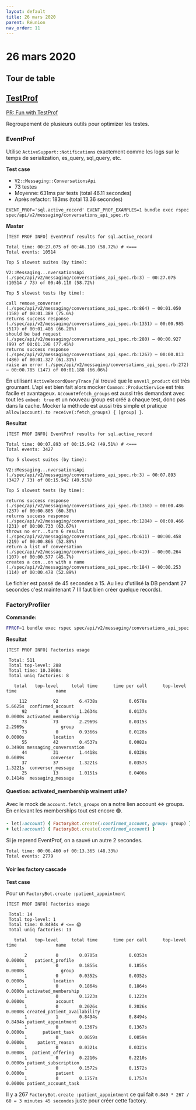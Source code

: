 ```yaml
---
layout: default
title: 26 mars 2020
parent: Réunion
nav_order: 11
---
```


# 26 mars 2020

## Tour de table

## [TestProf](https://test-prof.evilmartians.io/#/)

[PR: Fun with TestProf](https://github.com/petalmd/petalmd.rails/pull/5347)

Regroupement de plusieurs outils pour optimizer les testes.

### EventProf

Utilise `ActiveSupport::Notifications` exactement comme les logs sur le temps de serialization, es_query, sql_query, etc.

**Test case**

* `V2::Messaging::ConversationsApi`
* 73 testes
* Moyenne: 631ms par tests (total 46.11 secondes)
* Après refactor: 183ms (total 13.36 secondes)

```
EVENT_PROF='sql.active_record' EVENT_PROF_EXAMPLES=1 bundle exec rspec spec/api/v2/messaging/conversations_api_spec.rb
```

**Master**

```
[TEST PROF INFO] EventProf results for sql.active_record

Total time: 00:27.075 of 00:46.110 (58.72%) # <===
Total events: 10514

Top 5 slowest suites (by time):

V2::Messaging...nversationsApi (./spec/api/v2/messaging/conversations_api_spec.rb:3) – 00:27.075 (10514 / 73) of 00:46.110 (58.72%)

Top 5 slowest tests (by time):

call remove_converser (./spec/api/v2/messaging/conversations_api_spec.rb:864) – 00:01.050 (158) of 00:01.389 (75.6%)
returns success response (./spec/api/v2/messaging/conversations_api_spec.rb:1351) – 00:00.985 (517) of 00:01.486 (66.28%)
should be bad request (./spec/api/v2/messaging/conversations_api_spec.rb:280) – 00:00.927 (99) of 00:01.198 (77.45%)
returns success response (./spec/api/v2/messaging/conversations_api_spec.rb:1267) – 00:00.813 (486) of 00:01.327 (61.31%)
raise an error (./spec/api/v2/messaging/conversations_api_spec.rb:272) – 00:00.785 (147) of 00:01.188 (66.06%)
```

En utilisant `ActiveRecordQueryTrace` j'ai trouvé que le `unveil_product` est très groumant. 
L'api est bien fait alors mocker `Common::ProductService` est très facile et avantageux.
 `Account#fetch_groups` est aussi très demandant avec tout les `embed: true` et
  un nouveau group est créé a chaque test, donc pas dans la cache. Mocker la méthode est aussi très simple et
  pratique `allow(account).to receive(:fetch_groups) { [group] }`.


**Resultat**

```
[TEST PROF INFO] EventProf results for sql.active_record

Total time: 00:07.893 of 00:15.942 (49.51%) # <===
Total events: 3427

Top 5 slowest suites (by time):

V2::Messaging...nversationsApi (./spec/api/v2/messaging/conversations_api_spec.rb:3) – 00:07.893 (3427 / 73) of 00:15.942 (49.51%)

Top 5 slowest tests (by time):

returns success response (./spec/api/v2/messaging/conversations_api_spec.rb:1368) – 00:00.486 (237) of 00:00.805 (60.38%)
returns success response (./spec/api/v2/messaging/conversations_api_spec.rb:1284) – 00:00.466 (231) of 00:00.733 (63.67%)
throws no err...turn 6 results (./spec/api/v2/messaging/conversations_api_spec.rb:611) – 00:00.458 (219) of 00:00.866 (52.89%)
return a list of conversation (./spec/api/v2/messaging/conversations_api_spec.rb:419) – 00:00.264 (107) of 00:00.577 (45.7%)
creates a con...on with a name (./spec/api/v2/messaging/conversations_api_spec.rb:184) – 00:00.253 (114) of 00:00.478 (52.89%)
```

Le fichier est passé de 45 secondes a 15. Au lieu d'utilisé la DB pendant 27 secondes c'est maintenant 7 (Il faut bien créer quelque records).


### FactoryProfiler

**Commande:**

```sh
FPROF=1 bundle exec rspec spec/api/v2/messaging/conversations_api_spec.rb
```

**Resultat**

```
[TEST PROF INFO] Factories usage

 Total: 511
 Total top-level: 288
 Total time: 10.3808s
 Total uniq factories: 8

   total   top-level     total time      time per call      top-level time               name

     112          92        6.4738s            0.0578s             5.6625s  confirmed_account
      92           0        1.2634s            0.0137s             0.0000s activated_membership
      73          73        2.2969s            0.0315s             2.2969s              group
      73           0        0.9366s            0.0128s             0.0000s           location
      55          42        0.4537s            0.0082s             0.3490s messaging_conversation
      44          31        1.4418s            0.0328s             0.6089s          converser
      37          37        1.3221s            0.0357s             1.3221s  converser_message
      25          13        1.0151s            0.0406s             0.1414s  messaging_message
```

#### Question: activated_membership vraiment utile?

Avec le mock de `account.fetch_groups` on a notre lien account <=> groups. 
En enlevant les memberships tout est encore 🟢.

```ruby
- let(:account) { FactoryBot.create(:confirmed_account, group: group) }
+ let(:account) { FactoryBot.create(:confirmed_account) }
```

Si je reprend EventProf, on a sauvé un autre 2 secondes.

```
Total time: 00:06.460 of 00:13.365 (48.33%)
Total events: 2779
```

#### Voir les factory cascade

**Test case**

Pour un `FactoryBot.create :patient_appointment`

```
[TEST PROF INFO] Factories usage

 Total: 14
 Total top-level: 1
 Total time: 0.8494s # <== 😱
 Total uniq factories: 13

   total   top-level     total time      time per call      top-level time               name

       2           0        0.0705s            0.0353s             0.0000s    patient_profile
       1           0        0.1855s            0.1855s             0.0000s              group
       1           0        0.0352s            0.0352s             0.0000s           location
       1           0        0.1864s            0.1864s             0.0000s activated_membership
       1           0        0.1223s            0.1223s             0.0000s            account
       1           0        0.2026s            0.2026s             0.0000s created_patient_availability
       1           1        0.8494s            0.8494s             0.8494s patient_appointment
       1           0        0.1367s            0.1367s             0.0000s       patient_task
       1           0        0.0859s            0.0859s             0.0000s     patient_reason
       1           0        0.0321s            0.0321s             0.0000s   patient_offering
       1           0        0.2210s            0.2210s             0.0000s patient_subscription
       1           0        0.1572s            0.1572s             0.0000s            patient
       1           0        0.1757s            0.1757s             0.0000s patient_account_task

```
Il y a 267 `FactoryBot.create :patient_appointment` ce qui fait `0.849 * 267 / 60 = 3 minutes 45 secondes` juste pour créer cette factory.
